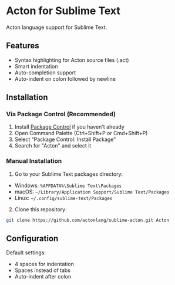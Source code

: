 # Acton for Sublime Text

Acton language support for Sublime Text.

## Features

- Syntax highlighting for Acton source files (.act)
- Smart indentation
- Auto-completion support
- Auto-indent on colon followed by newline

## Installation

### Via Package Control (Recommended)

1. Install [Package Control](https://packagecontrol.io/installation) if you haven't already
2. Open Command Palette (Ctrl+Shift+P or Cmd+Shift+P)
3. Select "Package Control: Install Package"
4. Search for "Acton" and select it

### Manual Installation

1. Go to your Sublime Text packages directory:
  - Windows: `%APPDATA%\Sublime Text\Packages`
  - macOS: `~/Library/Application Support/Sublime Text/Packages`
  - Linux: `~/.config/sublime-text/Packages`

2. Clone this repository:

  ```bash
  git clone https://github.com/actonlang/sublime-acton.git Acton
  ```

## Configuration

Default settings:
- 4 spaces for indentation
- Spaces instead of tabs
- Auto-indent after colon
